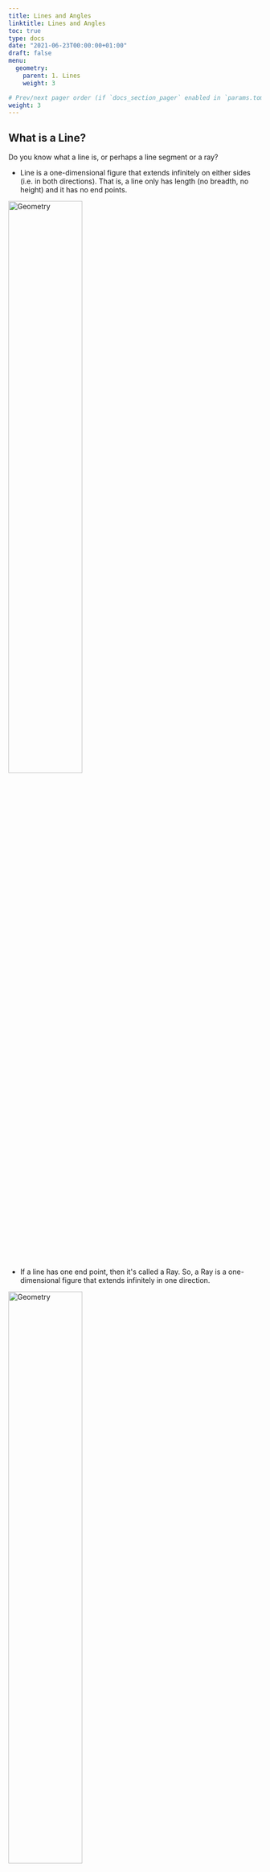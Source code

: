 ```yaml
---
title: Lines and Angles
linktitle: Lines and Angles 
toc: true
type: docs
date: "2021-06-23T00:00:00+01:00"
draft: false
menu:
  geometry:
    parent: 1. Lines
    weight: 3

# Prev/next pager order (if `docs_section_pager` enabled in `params.toml`)
weight: 3
---
```


## What is a Line? 

Do you know what a line is, or perhaps a line segment or a ray?

* Line is a one-dimensional figure that extends infinitely on either sides (i.e. in both directions). That is, a line only has length (no breadth, no height) and it has no end points. 
<img src="../../../media/geometry/line-1.png" alt="Geometry" style="width:54%;height:54%;">

* If a line has one end point, then it's called a Ray. So, a Ray is a one-dimensional figure that extends infinitely in one direction.
<img src="../../../media/geometry/line-2.png" alt="Geometry" style="width:54%;height:54%;">

* A Line segment is basically a portion of a line with two end points. So, a Line segment is a one-dimensional figure that has an end point on either side. 
<img src="../../../media/geometry/line-3.png" alt="Geometry" style="width:54%;height:54%;">
In the above figure, AB or BA is a line segment. 

We hope, now you can tell the difference between line, line segment and ray. 

{{% alert note %}}
In general terms, when we say a 'line' in geometry questions, we are often referring to a 'line segment' only. So, if a question says line PQ, then it basically means line segment PQ. 
{{% /alert %}}


## What is an Angle? 

Angle is the angular distance between two lines. It is measured in degrees or radians. 

An angle is formed when two lines/line-segments/rays converge at a point. An angle is denoted by the symbol ∠

<img src="../../../media/geometry/angle-1.png" alt="Geometry" style="width:63%;height:63%;">

In the above figure, the angle may be denoted as ∠BAC or ∠CAB. 

* Arms of an angle - two lines/line-segments/rays forming the angle.
* Vertex of an angle - the common point where the two lines/line-segments/rays meet (which is A in the above figure). 

{{% alert note %}}
#### Relation between Degree and Radian

Angles are often measured in degrees or radian. 

180° = π radian <br>
1° = $\frac{π}{180°}$ radian <br>
So, x° = $\frac{πx}{180°}$ radian
{{% /alert %}}

Now, let us first of all see the various types of lines and angles. Thereafter, we will have a look at their properties too. 


## Types of Lines 

* Parallel lines - Two lines on a plane are parallel if they ***never meet***, even if they are extended infinitely on either sides. We denote them using the symbol ∥  
<img src="../../../media/geometry/line-6.png" alt="Geometry" style="width:54%;height:54%;">
In the above figure, the lines AB and CD are parallel. So, we can denote them as: AB ∥ CD 

* Perpendicular lines - Two lines are perpendicular to each other, if they ***form an angle of 90°*** with each other. We denote them using the symbol ⊥
<img src="../../../media/geometry/line-7.png" alt="Geometry" style="width:45%;height:45%;">
In the above figure, the lines AB and CD are perpendicular. So, we can denote them as: AB ⊥ CD 

* Transversal line - A line which cuts two or more given lines at different points.
<img src="../../../media/geometry/line-10.png" alt="Geometry" style="width:45%;height:45%;">
In the above figure, XY is a transversal line. 


## Types of Angles 

According to measurement of angle, we have the following types of angles.

* Acute Angle - An angle measuring ***less than 90°***.
<img src="../../../media/geometry/angle-2.png" alt="Geometry" style="width:72%;height:72%;">

* Right Angle - An angle measuring ***exactly 90°***. 
<img src="../../../media/geometry/angle-3.png" alt="Geometry" style="width:72%;height:72%;"> 
As you can see, the arms of a right angle are perpendicular to each others.

* Obtuse Angle - An angle measuring ***more than 90°, but less than 180°***.
<img src="../../../media/geometry/angle-4.png" alt="Geometry" style="width:72%;height:72%;">

* Straight Angle - An angle measuring ***exactly 180°***.
<img src="../../../media/geometry/angle-5.png" alt="Geometry" style="width:72%;height:72%;">

* Reflex Angle - An angle measuring ***more than 180°, but less than 360°***.
<img src="../../../media/geometry/angle-6.png" alt="Geometry" style="width:72%;height:72%;">

* Complete Angle - An angle measuring ***exactly 360°***.
<img src="../../../media/geometry/angle-7.png" alt="Geometry" style="width:72%;height:72%;">


## Angle-Pairs

There are some angle-pairs that you should be aware of. 

* Complementary Angles - If the sum of two angles is 90°, then they are called complementary angles.

* Supplementary Angles - If the sum of two angles is 180°, then they are called supplementary angles.

* Adjacent Angles - If two angles have a common vertex and a common arm (between two other arms), then they are called adjacent angles. 
<img src="../../../media/geometry/angle-8.png" alt="Geometry" style="width:63%;height:63%;">
In the above figure, ∠AVB and ∠BVC are adjacent angles. 

* Linear Pair Angles - A pair of adjacent angles will form a linear pair, if their outer arms lie on one straight line.
<img src="../../../media/geometry/angle-9.png" alt="Geometry" style="width:72%;height:72%;">
So, the sum of linear pair angles will be 180°. (∠AVB + ∠BVC = 180°)

* Vertically Opposite Angles - Consider the common vertex formed by the intersection of two lines. Here, the pair of angles having no common arm, are called vertically opposite angles. They appear opposite to each other.  
<img src="../../../media/geometry/angle-10.png" alt="Geometry" style="width:63%;height:63%;">
Vertically opposite angles are always equal to each other. For example, in the above figure there are two pairs of vertically opposite angles: <br>
I. ∠AVC and ∠BVD form the first pair of vertically opposite angles. So, ∠AVC = ∠BVD. <br>
II. ∠AVD and ∠BVC form the second pair of vertically opposite angles. So, ∠AVD = ∠BVC.

<br><hr><br>

## Properties of Lines 

### Properties related to Perpendicular lines

#### Property 1: Perpendicular Bisector

If a line (say CD) passes through the mid-point of a line segment (say AB) and is perpendicular to it, then the line is called the perpendicular bisector of the line segment.
<img src="../../../media/geometry/line-8.png" alt="Geometry" style="width:54%;height:54%;">
In the above figure, CD is perpendicular bisector of AB, that is:
* CD is perpendicular to AB (CD ⊥ AB) and 
* CD bisects AB in two equal halves (AD = BD).

Every point on a perpendicular bisector is equidistant from both ends of the line.
<img src="../../../media/geometry/line-9.png" alt="Geometry" style="width:54%;height:54%;">
In the above figure, AQ = QB, and AP = PB


### Properties related to Angles

#### Property 1: Angle Bisector

Angle bisector is a line that bisects an angle.
<img src="../../../media/geometry/angle-11.png" alt="Geometry" style="width:63%;height:63%;">
In the above figure, line AD bisects the angle ∠BAC. So, ∠BAD = ∠CAD

Every point on an angle bisector is equidistant from both arms of the angle that it bisects.
<img src="../../../media/geometry/angle-12.png" alt="Geometry" style="width:63%;height:63%;">
In the above figure, QW = QY, and PX = PZ


### Properties related to Parallel lines

#### Property 1: Parallel lines are always equidistant 

The perpendicular distance between two parallel lines always remains the same, no matter where we measure it. For example, in the following figure, AB ∥ CD.
<img src="../../../media/geometry/line-4.png" alt="Geometry" style="width:54%;height:54%;">

#### Property 2

If a line makes the same angle with a couple of lines (or planes), then those lines (or planes) must be parallel to each other. For example, in the following figure, AB ∥ CD.
<img src="../../../media/geometry/line-5.png" alt="Geometry" style="width:45%;height:45%;">

#### Property 3: Corresponding angles

Corresponding angles are equal. 

In the following figure, AB ∥ CD & XY is a transversal line.
<img src="../../../media/geometry/line-11.png" alt="Geometry" style="width:54%;height:54%;">
In the above figure, the corresponding angles are:
* ∠Angle 1 = ∠Angle 5 = x°
* ∠Angle 2 = ∠Angle 6 = y°
* ∠Angle 3 = ∠Angle 7 = x°
* ∠Angle 4 = ∠Angle 8 = y°

{{% alert note %}}
The other way round is also true. If two lines are intersected by a transversal line and the above angles are equal, then the two lines must be parallel to each other.
{{% /alert %}}

#### Property 4: Alternate angles

Pairs of alternate (interior or exterior) angles are equal.
<img src="../../../media/geometry/line-11.png" alt="Geometry" style="width:54%;height:54%;">
In the above figure, the alternate angles are:
* ∠Angle 3 = ∠Angle 5 = x° (interior alternate angles)
* ∠Angle 4 = ∠Angle 6 = y° (interior alternate angles)
* ∠Angle 2 = ∠Angle 8 = y° (exterior alternate angles)
* ∠Angle 1 = ∠Angle 7 = x° (exterior alternate angles)

{{% alert note %}}
The other way round is also true. If two lines are intersected by a transversal line and the above angles are equal, then the two lines must be parallel to each other.
{{% /alert %}}

#### Property 5

Sum of interior angles or exterior angles on the same side of the transversal line is equal to 180°.
<img src="../../../media/geometry/line-11.png" alt="Geometry" style="width:54%;height:54%;">
In the above figure: <br>
∠Angle 3 + ∠Angle 6 = ∠Angle 4 + ∠Angle 5 = ∠Angle 2 + ∠Angle 7 = ∠Angle 1 + ∠Angle 8 = 180°

{{% alert note %}}
The other way round is also true. If two lines are intersected by a transversal line and the sum of above angles is 180°, then the two lines must be parallel to each other.
{{% /alert %}}

#### Property 6

Bisectors of interior angles intersect at 90°.
<img src="../../../media/geometry/line-12.png" alt="Geometry" style="width:54%;height:54%;">

##### Property 6a

Bisectors of interior angles form a rectangle.
<img src="../../../media/geometry/line-13.png" alt="Geometry" style="width:54%;height:54%;">
In the above figure, PQRS is a rectangle. 

##### Property 6b

If transversal line is perpendicular to the two parallel lines, then bisectors of its interior angle form a square.
<img src="../../../media/geometry/line-14.png" alt="Geometry" style="width:54%;height:54%;">
In the above figure, PQRS is a square. 

